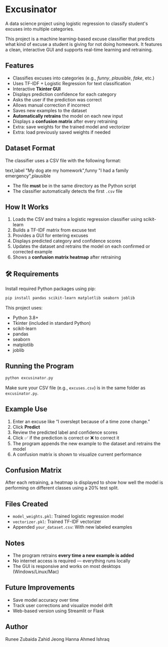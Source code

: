 # Excusinator
A data science project using logistic regression to classify student's excuses into multiple categories.

This project is a machine learning-based excuse classifier that predicts what kind of excuse a student is giving for not doing homework. It features a clean, interactive GUI and supports real-time learning and retraining.

## Features

 - Classifies excuses into categories (e.g., *funny*, *plausible*, *fake*, etc.)
 - Uses TF-IDF + Logistic Regression for text classification
 - Interactive **Tkinter GUI**
 - Displays prediction confidence for each category
 - Asks the user if the prediction was correct
 - Allows manual correction if incorrect
 - Saves new examples to the dataset
 - **Automatically retrains** the model on each new input
 - Displays a **confusion matrix** after every retraining
 - Extra: save weights for the trained model and vectorizer
 - Extra: load previously saved weights if needed

## Dataset Format

The classifier uses a CSV file with the following format:


text,label
"My dog ate my homework",funny
"I had a family emergency",plausible


- The file **must** be in the same directory as the Python script
- The classifier automatically detects the first `.csv` file

## How It Works

1. Loads the CSV and trains a logistic regression classifier using scikit-learn
2. Builds a TF-IDF matrix from excuse text
3. Provides a GUI for entering excuses
4. Displays predicted category and confidence scores
5. Updates the dataset and retrains the model on each confirmed or corrected example
6. Shows a **confusion matrix heatmap** after retraining

## 🛠 Requirements

Install required Python packages using pip:

```bash
pip install pandas scikit-learn matplotlib seaborn joblib
```

This project uses:

- Python 3.8+
- Tkinter (included in standard Python)
- scikit-learn
- pandas
- seaborn
- matplotlib
- joblib

## Running the Program

```bash
python excusinator.py
```

Make sure your CSV file (e.g., `excuses.csv`) is in the same folder as `excusinator.py`.

## Example Use

1. Enter an excuse like “I overslept because of a time zone change.”
2. Click **Predict**
3. Review the predicted label and confidence scores
4. Click ✅ if the prediction is correct or ❌ to correct it
5. The program appends the new example to the dataset and retrains the model
6. A confusion matrix is shown to visualize current performance

## Confusion Matrix

After each retraining, a heatmap is displayed to show how well the model is performing on different classes using a 20% test split.

## Files Created

 - `model_weights.pkl`: Trained logistic regression model
 - `vectorizer.pkl`: Trained TF-IDF vectorizer
 - Appended `your_dataset.csv`: With new labeled examples

## Notes

 - The program retrains **every time a new example is added**
 - No internet access is required — everything runs locally
 - The GUI is responsive and works on most desktops (Windows/Linux/Mac)

## Future Improvements

 - Save model accuracy over time
 - Track user corrections and visualize model drift
 - Web-based version using Streamlit or Flask

## Author

Runee Zubaida Zahid
Jeong Hanna
Ahmed Ishraq
